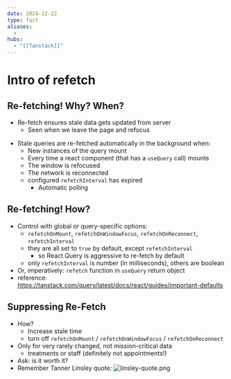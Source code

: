 ```yaml
---
date: 2024-12-22
type: fact
aliases:
  -
hubs:
  - "[[Tanstack]]"
---
```


# Intro of refetch


## Re-fetching! Why? When?

* Re-fetch ensures stale data gets updated from server
    * Seen when we leave the page and refocus

- Stale queries are re-fetched automatically in the background when:
    * New instances of the query mount
    * Every time a react component (that has a `useQuery` call) mounts
    * The window is refocused
    * The network is reconnected
    * configured `refetchInterval` has expired
        * Automatic polling


## Re-fetching! How?

* Control with global or query-specific options:
    * `refetchOnMount`, `refetchOnWindowFocus`, `refetchOnReconnect`, `refetchInterval`
    - they are all set to `true` by default, except `refetchInterval`
        - so React Query is aggressive to re-fetch by default
    - only `refetchInterval` is number (in milliseconds), others are boolean
* Or, imperatively: `refetch` function in `useQuery` return object
* reference: https://tanstack.com/query/latest/docs/react/guides/important-defaults


## Suppressing Re-Fetch

* How?
    * Increase stale time
    * turn off `refetchOnMount` / `refetchOnWindowFocus` / `refetchOnReconnect`
* Only for very rarely changed, not mission-critical data
    * treatments or staff (definitely not appointments!)
* Ask: is it worth it?
* Remember Tanner Linsley quote:
![linsley-quote.png](../assets/imgs/linsley-quote.png)
